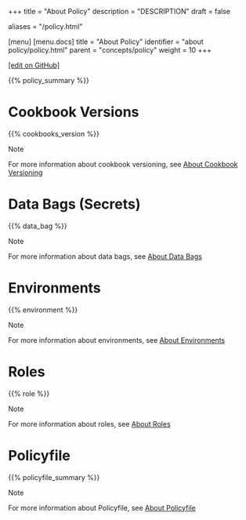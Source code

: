 +++
title = "About Policy"
description = "DESCRIPTION"
draft = false

aliases = "/policy.html"

[menu]
  [menu.docs]
    title = "About Policy"
    identifier = "about policy/policy.html"
    parent = "concepts/policy"
    weight = 10
+++    

[\[edit on
GitHub\]](https://github.com/chef/chef-web-docs/blob/master/chef_master/source/policy.rst)

{{% policy_summary %}}

Cookbook Versions
=================

{{% cookbooks_version %}}

<div class="note" markdown="1">

<div class="admonition-title" markdown="1">

Note

</div>

For more information about cookbook versioning, see [About Cookbook
Versioning](/cookbook_versioning/)

</div>

Data Bags (Secrets)
===================

{{% data_bag %}}

<div class="note" markdown="1">

<div class="admonition-title" markdown="1">

Note

</div>

For more information about data bags, see [About Data
Bags](/data_bags/)

</div>

Environments
============

{{% environment %}}

<div class="note" markdown="1">

<div class="admonition-title" markdown="1">

Note

</div>

For more information about environments, see [About
Environments](/environments/)

</div>

Roles
=====

{{% role %}}

<div class="note" markdown="1">

<div class="admonition-title" markdown="1">

Note

</div>

For more information about roles, see [About Roles](/roles/)

</div>

Policyfile
==========

{{% policyfile_summary %}}

<div class="note" markdown="1">

<div class="admonition-title" markdown="1">

Note

</div>

For more information about Policyfile, see [About
Policyfile](/policyfile/)

</div>
